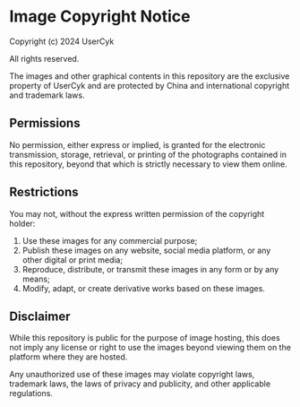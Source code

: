 # Image Copyright Notice

Copyright (c) 2024 UserCyk

All rights reserved.

The images and other graphical contents in this repository are the exclusive property of UserCyk and are protected by China and international copyright and trademark laws.

## Permissions

No permission, either express or implied, is granted for the electronic transmission, storage, retrieval, or printing of the photographs contained in this repository, beyond that which is strictly necessary to view them online.

## Restrictions

You may not, without the express written permission of the copyright holder:

1. Use these images for any commercial purpose;
2. Publish these images on any website, social media platform, or any other digital or print media;
3. Reproduce, distribute, or transmit these images in any form or by any means;
4. Modify, adapt, or create derivative works based on these images.

## Disclaimer

While this repository is public for the purpose of image hosting, this does not imply any license or right to use the images beyond viewing them on the platform where they are hosted.

Any unauthorized use of these images may violate copyright laws, trademark laws, the laws of privacy and publicity, and other applicable regulations.
